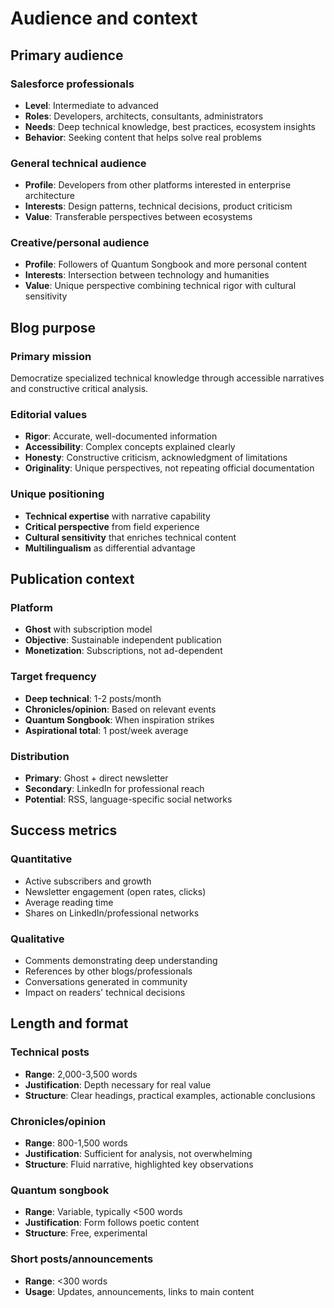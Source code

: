 # Audience and context

## Primary audience

### Salesforce professionals

- **Level**: Intermediate to advanced
- **Roles**: Developers, architects, consultants, administrators
- **Needs**: Deep technical knowledge, best practices, ecosystem insights
- **Behavior**: Seeking content that helps solve real problems

### General technical audience

- **Profile**: Developers from other platforms interested in enterprise architecture
- **Interests**: Design patterns, technical decisions, product criticism
- **Value**: Transferable perspectives between ecosystems

### Creative/personal audience

- **Profile**: Followers of Quantum Songbook and more personal content
- **Interests**: Intersection between technology and humanities
- **Value**: Unique perspective combining technical rigor with cultural sensitivity

## Blog purpose

### Primary mission

Democratize specialized technical knowledge through accessible narratives and constructive critical analysis.

### Editorial values

- **Rigor**: Accurate, well-documented information
- **Accessibility**: Complex concepts explained clearly
- **Honesty**: Constructive criticism, acknowledgment of limitations
- **Originality**: Unique perspectives, not repeating official documentation

### Unique positioning

- **Technical expertise** with narrative capability
- **Critical perspective** from field experience
- **Cultural sensitivity** that enriches technical content
- **Multilingualism** as differential advantage

## Publication context

### Platform

- **Ghost** with subscription model
- **Objective**: Sustainable independent publication
- **Monetization**: Subscriptions, not ad-dependent

### Target frequency

- **Deep technical**: 1-2 posts/month
- **Chronicles/opinion**: Based on relevant events
- **Quantum Songbook**: When inspiration strikes
- **Aspirational total**: 1 post/week average

### Distribution

- **Primary**: Ghost + direct newsletter
- **Secondary**: LinkedIn for professional reach
- **Potential**: RSS, language-specific social networks

## Success metrics

### Quantitative

- Active subscribers and growth
- Newsletter engagement (open rates, clicks)
- Average reading time
- Shares on LinkedIn/professional networks

### Qualitative

- Comments demonstrating deep understanding
- References by other blogs/professionals
- Conversations generated in community
- Impact on readers' technical decisions

## Length and format

### Technical posts

- **Range**: 2,000-3,500 words
- **Justification**: Depth necessary for real value
- **Structure**: Clear headings, practical examples, actionable conclusions

### Chronicles/opinion

- **Range**: 800-1,500 words
- **Justification**: Sufficient for analysis, not overwhelming
- **Structure**: Fluid narrative, highlighted key observations

### Quantum songbook

- **Range**: Variable, typically <500 words
- **Justification**: Form follows poetic content
- **Structure**: Free, experimental

### Short posts/announcements

- **Range**: <300 words
- **Usage**: Updates, announcements, links to main content
